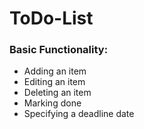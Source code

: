 # ToDo-List

### Basic Functionality:
- Adding an item
- Editing an item
- Deleting an item
- Marking done
- Specifying a deadline date